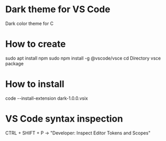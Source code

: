 # Dark theme for VS Code
Dark color theme for C

# How to create
sudo apt install npm
sudo npm install -g @vscode/vsce
cd Directory
vsce package

# How to install
code --install-extension dark-1.0.0.vsix

# VS Code syntax inspection
CTRL + SHIFT + P -> "Developer: Inspect Editor Tokens and Scopes"
